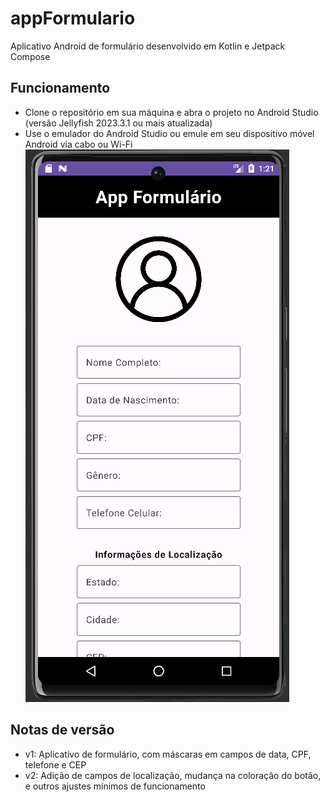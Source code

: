 # appFormulario
Aplicativo Android de formulário desenvolvido em Kotlin e Jetpack Compose

## Funcionamento
- Clone o repositório em sua máquina e abra o projeto no Android Studio (versão Jellyfish 2023.3.1 ou mais atualizada)
- Use o emulador do Android Studio ou emule em seu dispositivo móvel Android via cabo ou Wi-Fi
![Print do Funcionamento do App](imgFormularioApp.png)

## Notas de versão
- v1: Aplicativo de formulário, com máscaras em campos de data, CPF, telefone e CEP
- v2: Adição de campos de localização, mudança na coloração do botão, e outros ajustes mínimos de funcionamento
